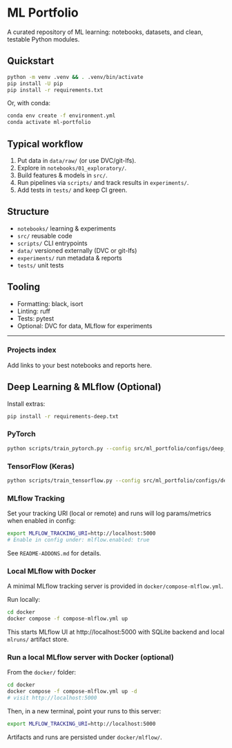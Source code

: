 # ML Portfolio

A curated repository of ML learning: notebooks, datasets, and clean, testable Python modules.

## Quickstart
```bash
python -m venv .venv && . .venv/bin/activate
pip install -U pip
pip install -r requirements.txt
```
Or, with conda:
```bash
conda env create -f environment.yml
conda activate ml-portfolio
```

## Typical workflow
1. Put data in `data/raw/` (or use DVC/git-lfs).
2. Explore in `notebooks/01_exploratory/`.
3. Build features & models in `src/`.
4. Run pipelines via `scripts/` and track results in `experiments/`.
5. Add tests in `tests/` and keep CI green.

## Structure
- `notebooks/` learning & experiments
- `src/` reusable code
- `scripts/` CLI entrypoints
- `data/` versioned externally (DVC or git-lfs)
- `experiments/` run metadata & reports
- `tests/` unit tests

## Tooling
- Formatting: black, isort
- Linting: ruff
- Tests: pytest
- Optional: DVC for data, MLflow for experiments

---

### Projects index
Add links to your best notebooks and reports here.


## Deep Learning & MLflow (Optional)

Install extras:
```bash
pip install -r requirements-deep.txt
```

### PyTorch
```bash
python scripts/train_pytorch.py --config src/ml_portfolio/configs/deep_pytorch.yaml
```

### TensorFlow (Keras)
```bash
python scripts/train_tensorflow.py --config src/ml_portfolio/configs/deep_tensorflow.yaml
```

### MLflow Tracking
Set your tracking URI (local or remote) and runs will log params/metrics when enabled in config:
```bash
export MLFLOW_TRACKING_URI=http://localhost:5000
# Enable in config under: mlflow.enabled: true
```

See `README-ADDONS.md` for details.


### Local MLflow with Docker

A minimal MLflow tracking server is provided in `docker/compose-mlflow.yml`.

Run locally:
```bash
cd docker
docker compose -f compose-mlflow.yml up
```

This starts MLflow UI at http://localhost:5000 with SQLite backend and local `mlruns/` artifact store.


### Run a local MLflow server with Docker (optional)

From the `docker/` folder:
```bash
cd docker
docker compose -f compose-mlflow.yml up -d
# visit http://localhost:5000
```

Then, in a new terminal, point your runs to this server:
```bash
export MLFLOW_TRACKING_URI=http://localhost:5000
```

Artifacts and runs are persisted under `docker/mlflow/`.
